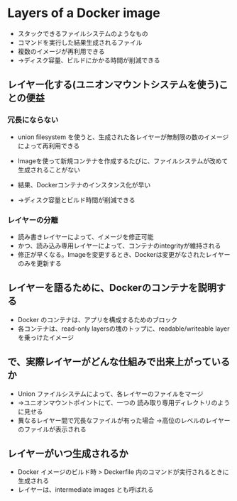# Layers of a Docker image
* スタックできるファイルシステムのようなもの
* コマンドを実行した結果生成されるファイル
* 複数のイメージが再利用できる
* →ディスク容量、ビルドにかかる時間が削減できる







## レイヤー化する(ユニオンマウントシステムを使う)ことの便益





### 冗長にならない
* union filesystem を使うと、生成された各レイヤーが無制限の数のイメージによって再利用できる


* Imageを使って新規コンテナを作成するたびに、ファイルシステムが改めて生成されることがない


* 結果、Dockerコンテナのインスタンス化が早い
* →ディスク容量とビルド時間が削減できる





### レイヤーの分離
* 読み書きレイヤーによって、イメージを修正可能
* かつ、読み込み専用レイヤーによって、コンテナのintegrityが維持される
* 修正が早くなる。Imageを変更するとき、Dockerは変更がなされたレイヤーのみを更新する





## レイヤーを語るために、Dockerのコンテナを説明する
* Docker のコンテナは、アプリを構成するためのブロック
* 各コンテナは、read-only layersの塊のトップに、readable/writeable layer を乗っけたイメージ








## で、実際レイヤーがどんな仕組みで出来上がっているか
* Union ファイルシステムによって、各レイヤーのファイルをマージ
* →ユニオンマウントポイントにて、一つの 読み取り専用ディレクトリのように見せる
* 異なるレイヤー間で冗長なファイルが有った場合 →高位のレベルのレイヤーのファイルが表示される






## レイヤーがいつ生成されるか
* Docker イメージのビルド時 > Deckerfile 内のコマンドが実行されるときに生成される
* レイヤーは、intermediate images とも呼ばれる
